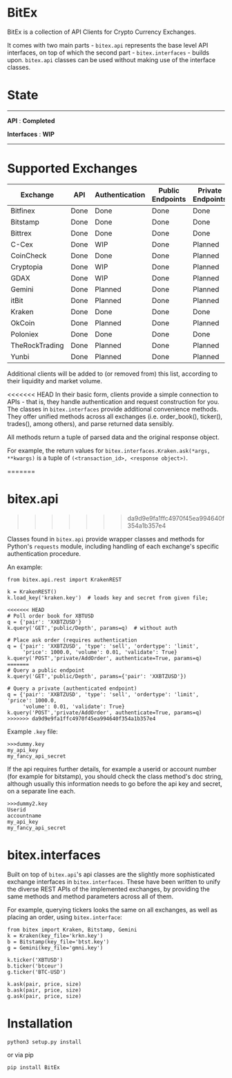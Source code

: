 # BitEx
BitEx is a collection of API Clients for Crypto Currency Exchanges.

It comes with two main parts - `bitex.api` represents the base level API
interfaces, on top of which the second part - `bitex.interfaces` - builds upon.
`bitex.api` classes can be used without making use of the interface classes.


# State
--------------------------------

**API** : **Completed**

**Interfaces** : **WIP**

--------------------------------


# Supported Exchanges

| Exchange       | API  | Authentication | Public Endpoints | Private Endpoints | Formatters | Tests |
|----------------|------|----------------|------------------|-------------------|------------|-------|
| Bitfinex       | Done | Done           | Done             | Done              | WIP        | WIP   |
| Bitstamp       | Done | Done           | Done             | Done              | WIP        | WIP   |
| Bittrex        | Done | Done           | Done             | Done              | WIP        | WIP   |
| C-Cex          | Done | WIP            | Done             | Planned           | Planned    | WIP   |
| CoinCheck      | Done | Done           | Done             | Planned           | Planned    | WIP   |
| Cryptopia      | Done | WIP            | Done             | Planned           | Planned    | WIP   |
| GDAX           | Done | WIP            | Done             | Planned           | Planned    | WIP   |
| Gemini         | Done | Planned        | Done             | Planned           | Planned    | WIP   |
| itBit          | Done | Planned        | Done             | Planned           | Planned    | WIP   |
| Kraken         | Done | Done           | Done             | Done              | WIP        | WIP   |
| OkCoin         | Done | Planned        | Done             | Planned           | Planned    | WIP   |
| Poloniex       | Done | Done           | Done             | Done              | WIP        | WIP   |
| TheRockTrading | Done | Planned        | Done             | Planned           | Planned    | WIP   |
| Yunbi          | Done | Planned        | Done             | Planned           | Planned    | WIP   |


Additional clients will be added to (or removed from) this list, 
according to their liquidity and market volume.

<<<<<<< HEAD
In their basic form, clients provide a simple connection to APIs - that 
is, they handle authentication and request construction for you. The 
classes in `bitex.interfaces` provide additional convenience methods.
They offer unified methods across all exchanges (i.e. order_book(), 
ticker(), trades(), among others), and parse returned data sensibly.

All methods return a tuple of parsed data and the original 
response object.

For example, the return values for 
`bitex.interfaces.Kraken.ask(*args, **kwargs)` is a tuple of 
`(<transaction_id>, <response object>)`.

=======
# bitex.api
>>>>>>> da9d9e9fa1ffc4970f45ea994640f354a1b357e4

Classes found in `bitex.api` provide wrapper classes and methods for Python's
`requests` module, including handling of each exchange's specific authentication
procedure.

An example:
```
from bitex.api.rest import KrakenREST

k = KrakenREST()
k.load_key('kraken.key')  # loads key and secret from given file;

<<<<<<< HEAD
# Poll order book for XBTUSD
q = {'pair': 'XXBTZUSD'}
k.query('GET','public/Depth', params=q)  # without auth

# Place ask order (requires authentication
q = {'pair': 'XXBTZUSD', 'type': 'sell', 'ordertype': 'limit',
     'price': 1000.0, 'volume': 0.01, 'validate': True}
k.query('POST','private/AddOrder', authenticate=True, params=q) 
=======
# Query a public endpoint
k.query('GET','public/Depth', params={'pair': 'XXBTZUSD'})

# Query a private (authenticated endpoint)
q = {'pair': 'XXBTZUSD', 'type': 'sell', 'ordertype': 'limit', 'price': 1000.0,
     'volume': 0.01, 'validate': True}
k.query('POST','private/AddOrder', authenticate=True, params=q)
>>>>>>> da9d9e9fa1ffc4970f45ea994640f354a1b357e4

```

Example `.key` file:
```
>>>dummy.key
my_api_key
my_fancy_api_secret
```

If the api requires further details, for example a userid or account 
number (for example for bitstamp), you should check the class method's doc string,
although usually this information needs to go before the api key
and secret, on a separate line each.
```
>>>dummy2.key
Userid
accountname
my_api_key
my_fancy_api_secret
```

# bitex.interfaces

Built on top of `bitex.api`'s api classes are the slightly more sophisticated
exchange interfaces in `bitex.interfaces`. These have been written to unify
the diverse REST APIs of the implemented exchanges, by providing the same methods and method parameters
across all of them.

For example, querying tickers looks the same on all exchanges, as well as
placing an order, using `bitex.interface`:

```
from bitex import Kraken, Bitstamp, Gemini
k = Kraken(key_file='krkn.key')
b = Bitstamp(key_file='btst.key')
g = Gemini(key_file='gmni.key')

k.ticker('XBTUSD')
b.ticker('btceur')
g.ticker('BTC-USD')

k.ask(pair, price, size)
b.ask(pair, price, size)
g.ask(pair, price, size)
```


# Installation
`python3 setup.py install`

or via pip

`pip install BitEx`









